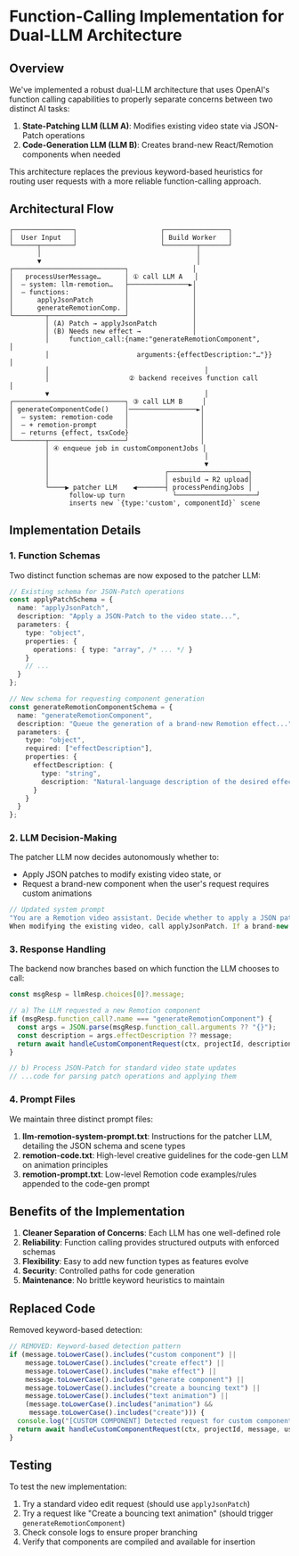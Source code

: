 # Function-Calling Implementation for Dual-LLM Architecture

## Overview
We've implemented a robust dual-LLM architecture that uses OpenAI's function calling capabilities to properly separate concerns between two distinct AI tasks:

1. **State-Patching LLM (LLM A)**: Modifies existing video state via JSON-Patch operations
2. **Code-Generation LLM (LLM B)**: Creates brand-new React/Remotion components when needed

This architecture replaces the previous keyword-based heuristics for routing user requests with a more reliable function-calling approach.

## Architectural Flow

```
┌───────────────┐                     ┌────────────────┐
│  User Input   │                     │ Build Worker   │
└──────┬────────┘                     └────────┬───────┘
       │                                       │
       ▼                                       │
┌────────────────────────────┐                │
│   processUserMessage…      │ ① call LLM A   │
│  – system: llm-remotion…   ├───────────────►│
│  – functions:              │                │
│      applyJsonPatch        │                │
│      generateRemotionComp. │                │
└────────┬───────────────────┘                │
         │ (A) Patch → applyJsonPatch         │
         │ (B) Needs new effect →             │
         │     function_call:{name:"generateRemotionComponent",        │
         │                      arguments:{effectDescription:"…"}}      │
         │                                       │
         │                    ② backend receives function call         │
         ▼                                       │
┌────────────────────────────┐ ③ call LLM B     │
│ generateComponentCode()    │─────────────────►│
│  – system: remotion-code   │                  │
│  – + remotion-prompt       │                  │
│  – returns {effect, tsxCode}                  │
└────────┬───────────────────┘                  │
         │ ④ enqueue job in customComponentJobs │
         │                                       │
         │                                       ▼
         │                             ┌────────────────────┐
         │                             │ esbuild → R2 upload│
         └────▶ patcher LLM    ◀───────┤ processPendingJobs │
               follow-up turn            └────────────────────┘
               inserts new `{type:'custom', componentId}` scene
```

## Implementation Details

### 1. Function Schemas
Two distinct function schemas are now exposed to the patcher LLM:

```typescript
// Existing schema for JSON-Patch operations
const applyPatchSchema = {
  name: "applyJsonPatch",
  description: "Apply a JSON-Patch to the video state...",
  parameters: {
    type: "object",
    properties: {
      operations: { type: "array", /* ... */ }
    }
    // ...
  }
};

// New schema for requesting component generation
const generateRemotionComponentSchema = {
  name: "generateRemotionComponent",
  description: "Queue the generation of a brand-new Remotion effect...",
  parameters: {
    type: "object",
    required: ["effectDescription"],
    properties: {
      effectDescription: {
        type: "string",
        description: "Natural-language description of the desired effect"
      }
    }
  }
};
```

### 2. LLM Decision-Making
The patcher LLM now decides autonomously whether to:
- Apply JSON patches to modify existing video state, or
- Request a brand-new component when the user's request requires custom animations

```typescript
// Updated system prompt
"You are a Remotion video assistant. Decide whether to apply a JSON patch or request a new custom component. 
When modifying the existing video, call applyJsonPatch. If a brand-new visual effect is needed, call generateRemotionComponent."
```

### 3. Response Handling
The backend now branches based on which function the LLM chooses to call:

```typescript
const msgResp = llmResp.choices[0]?.message;

// a) The LLM requested a new Remotion component
if (msgResp.function_call?.name === "generateRemotionComponent") {
  const args = JSON.parse(msgResp.function_call.arguments ?? "{}");
  const description = args.effectDescription ?? message;
  return await handleCustomComponentRequest(ctx, projectId, description, userMessageId);
}

// b) Process JSON-Patch for standard video state updates
// ...code for parsing patch operations and applying them
```

### 4. Prompt Files

We maintain three distinct prompt files:

1. **llm-remotion-system-prompt.txt**: Instructions for the patcher LLM, detailing the JSON schema and scene types
2. **remotion-code.txt**: High-level creative guidelines for the code-gen LLM on animation principles 
3. **remotion-prompt.txt**: Low-level Remotion code examples/rules appended to the code-gen prompt

## Benefits of the Implementation

1. **Cleaner Separation of Concerns**: Each LLM has one well-defined role
2. **Reliability**: Function calling provides structured outputs with enforced schemas
3. **Flexibility**: Easy to add new function types as features evolve
4. **Security**: Controlled paths for code generation
5. **Maintenance**: No brittle keyword heuristics to maintain

## Replaced Code

Removed keyword-based detection:
```typescript
// REMOVED: Keyword-based detection pattern
if (message.toLowerCase().includes("custom component") || 
    message.toLowerCase().includes("create effect") || 
    message.toLowerCase().includes("make effect") ||
    message.toLowerCase().includes("generate component") ||
    message.toLowerCase().includes("create a bouncing text") ||
    message.toLowerCase().includes("text animation") ||
    (message.toLowerCase().includes("animation") && 
     message.toLowerCase().includes("create"))) {
  console.log("[CUSTOM COMPONENT] Detected request for custom component:", message);
  return await handleCustomComponentRequest(ctx, projectId, message, userMessageId);
}
```

## Testing

To test the new implementation:
1. Try a standard video edit request (should use `applyJsonPatch`)
2. Try a request like "Create a bouncing text animation" (should trigger `generateRemotionComponent`)
3. Check console logs to ensure proper branching
4. Verify that components are compiled and available for insertion
